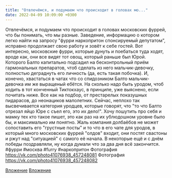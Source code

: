 ```yaml
---
title: "Отвлечёмся, и подумаем что происходит в головах мо..."
date: 2022-04-09 10:09:00 +0300
---
```


Отвлечёмся, и подумаем что происходит в головах московских фуррей, что бы понимать, что мы разные.
Заведение, информацию о котором легко найти на запросу "фурри наркопритон спонсируемый депутатом", исправно продолжает свою работу и зовёт к себе гостей. Вот интересно, московские фурри, которые дунуть и поебаться туда ходят, вроде как, они все видят тот овощ, который раньше был Юрой. Которого Балто капитально подсадил на бесконтрольный приём гармональных препаратов, чтоб сделать из него мальчик-девочку, полностью деграднуть его личность (да, есть такая побочка). И, конечно, хвастаться в чатах что со спидозником Балто мальчик-девочка им же выращеный ебётся.
На сколько надо быть уродом, чтоб ходить в тот конченный Тиктокхаус, в принципе, уже выяснено, если почитать ниже. Все как на подбор, от престарелых показушных пидарасов, до неонациков малолетних.
Сейчас, неплохо так высвечивается категория уродцев, которые говорят, что "то что Балто отрезал яйцо Юре с съел его, это их дело!". Хочу пошутить про себя и мамку тех кто такое пишет, это как раз на их ублюдошном уровне было бы, и максимально им понятно.
Жаль компания долбаёбов не может сопоставить его "грустные посты" и то что в его чате для уродов, в который много московских фуррей "олдов" входит, они постят свастоны и ржут над "ситуацией" с самого её начала. В некоторые ещё и с днём победы поздравляли, ну когда думали что за два дня всё закончится.
#фурри #москва #furry #наркопритон
Фотография
https://vk.com/photo41076938_457248081
Фотография
https://vk.com/photo41076938_457248082

[Вложение](https://vk.com/photo41076938_457248081)
[Вложение](https://vk.com/photo41076938_457248082)
